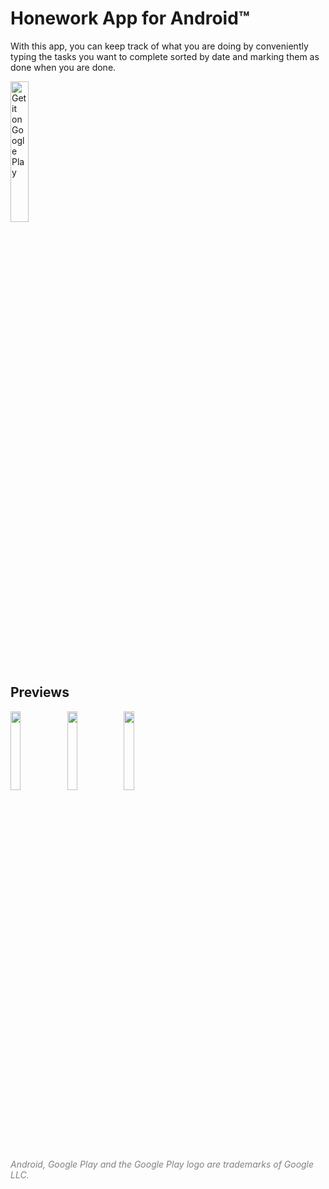 # Honework App for Android™
With this app, you can keep track of what you are doing by conveniently typing the tasks you want to complete sorted by date and marking them as done when you are done.

<a href='https://play.google.com/store/apps/details?id=io.github.domi04151309.homeworkapp'><img alt='Get it on Google Play' src='https://play.google.com/intl/en_us/badges/images/generic/en_badge_web_generic.png' width="24%"/></a>

## Previews
<img src="https://domi04151309.github.io/images/Android/HomeworkApp1.jpg" width="18%" /><img src="https://domi04151309.github.io/images/Android/HomeworkApp2.jpg" width="18%" /><img src="https://domi04151309.github.io/images/Android/HomeworkApp3.jpg" width="18%" />

<i style="color:gray;">Android, Google Play and the Google Play logo are trademarks of Google LLC.</i>
